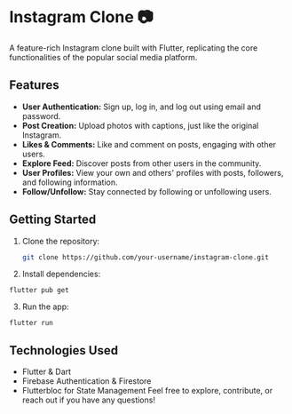 # Instagram Clone 📷

A feature-rich Instagram clone built with Flutter, replicating the core functionalities of the popular social media platform.

## Features

- **User Authentication:** Sign up, log in, and log out using email and password.
- **Post Creation:** Upload photos with captions, just like the original Instagram.
- **Likes & Comments:** Like and comment on posts, engaging with other users.
- **Explore Feed:** Discover posts from other users in the community.
- **User Profiles:** View your own and others' profiles with posts, followers, and following information.
- **Follow/Unfollow:** Stay connected by following or unfollowing users.

## Getting Started

1. Clone the repository:
   ```bash
   git clone https://github.com/your-username/instagram-clone.git

2. Install dependencies:
```
flutter pub get
```
3. Run the app:
```
flutter run
```
## Technologies Used
- Flutter & Dart
- Firebase Authentication & Firestore
- Flutterbloc for State Management
Feel free to explore, contribute, or reach out if you have any questions!

   
